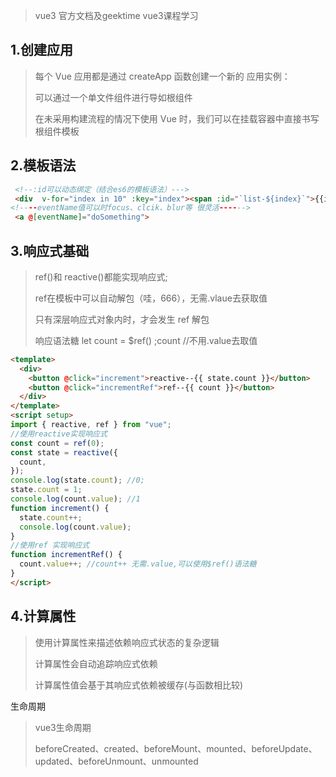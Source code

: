 >vue3 官方文档及geektime vue3课程学习

## 1.创建应用
> 每个 Vue 应用都是通过 createApp 函数创建一个新的 应用实例：
> 
> 可以通过一个单文件组件进行导如根组件
> 
> 在未采用构建流程的情况下使用 Vue 时，我们可以在挂载容器中直接书写根组件模板
>  
## 2.模板语法
```HTML
 <!--:id可以动态绑定（结合es6的模板语法）--->
 <div  v-for="index in 10" :key="index"><span :id="`list-${index}`">{{index}}</span></div>
<!----eventName值可以时focus、clcik、blur等 很灵活------>
 <a @[eventName]="doSomething">
```
## 3.响应式基础

> ref()和 reactive()都能实现响应式;
> 
> ref在模板中可以自动解包（哇，666），无需.vlaue去获取值
> 
> 只有深层响应式对象内时，才会发生 ref 解包
> 
> 响应语法糖 let count = $ref() ;count //不用.value去取值
> 
```html
<template>
  <div>
    <button @click="increment">reactive--{{ state.count }}</button>
    <button @click="incrementRef">ref--{{ count }}</button>
  </div>
</template>
<script setup>
import { reactive, ref } from "vue";
//使用reactive实现响应式
const count = ref(0);
const state = reactive({
  count,
});
console.log(state.count); //0;
state.count = 1;
console.log(count.value); //1
function increment() {
  state.count++;
  console.log(count.value);
}
//使用ref 实现响应式
function incrementRef() {
  count.value++; //count++ 无需.value,可以使用$ref()语法糖
}
</script>
```
## 4.计算属性
> 使用计算属性来描述依赖响应式状态的复杂逻辑
> 
> 计算属性会自动追踪响应式依赖
> >
> 计算属性值会基于其响应式依赖被缓存(与函数相比较)


生命周期
>vue3生命周期
>
>beforeCreated、created、beforeMount、mounted、beforeUpdate、updated、beforeUnmount、unmounted
>

